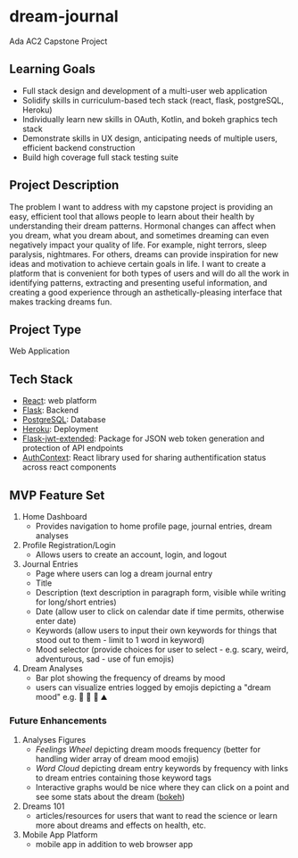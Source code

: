 # dream-journal
Ada AC2 Capstone Project

## Learning Goals
- Full stack design and development of a multi-user web application
- Solidify skills in curriculum-based tech stack (react, flask, postgreSQL, Heroku)
- Individually learn new skills in OAuth, Kotlin, and bokeh graphics tech stack
- Demonstrate skills in UX design, anticipating needs of multiple users, efficient backend construction
- Build high coverage full stack testing suite

## Project Description

The problem I want to address with my capstone project is providing an easy, efficient tool that allows people to learn about their health by understanding their dream patterns. Hormonal changes can affect when you dream, what you dream about, and sometimes dreaming can even negatively impact your quality of life. For example, night terrors, sleep paralysis, nightmares. For others, dreams can provide inspiration for new ideas and motivation to achieve certain goals in life. I want to create a platform that is convenient for both types of users and will do all the work in identifying patterns, extracting and presenting useful information, and creating a good experience through an asthetically-pleasing interface that makes tracking dreams fun.

## Project Type

Web Application

## Tech Stack

- [React](https://legacy.reactjs.org/docs/getting-started.html): web platform
- [Flask](https://flask.palletsprojects.com/en/2.3.x/): Backend
- [PostgreSQL](https://www.postgresql.org/docs/): Database
- [Heroku](https://devcenter.heroku.com/categories/reference/): Deployment
- [Flask-jwt-extended](https://flask-jwt-extended.readthedocs.io/en/stable/): Package for JSON web token generation and protection of API endpoints
- [AuthContext](https://legacy.reactjs.org/docs/context.html#gatsby-focus-wrapper): React library used for sharing authentification status across react components

## MVP Feature Set

1.  Home Dashboard
    - Provides navigation to home profile page, journal entries, dream analyses
2. Profile Registration/Login
    - Allows users to create an account, login, and logout
3. Journal Entries
    - Page where users can log a dream journal entry
    - Title
    - Description (text description in paragraph form, visible while writing for long/short entries)
    - Date (allow user to click on calendar date if time permits, otherwise enter date)
    - Keywords (allow users to input their own keywords for things that stood out to them - limit to 1 word in keyword)
    - Mood selector (provide choices for user to select - e.g. scary, weird, adventurous, sad - use of fun emojis)
4. Dream Analyses
   - Bar plot showing the frequency of dreams by mood
   - users can visualize entries logged by emojis depicting a "dream mood" e.g. 🦀 🧗 🐛 ⛰️

### Future Enhancements

1. Analyses Figures
    - _Feelings Wheel_ depicting dream moods frequency (better for handling wider array of dream mood emojis)
    - _Word Cloud_ depicting dream entry keywords by frequency with links to dream entries containing those keyword tags
    - Interactive graphs would be nice where they can click on a point and see some stats about the dream ([bokeh](https://docs.bokeh.org/en/latest/))
2. Dreams 101
    - articles/resources for users that want to read the science or learn more about dreams and effects on health, etc.
3. Mobile App Platform
    - mobile app in addition to web browser app
